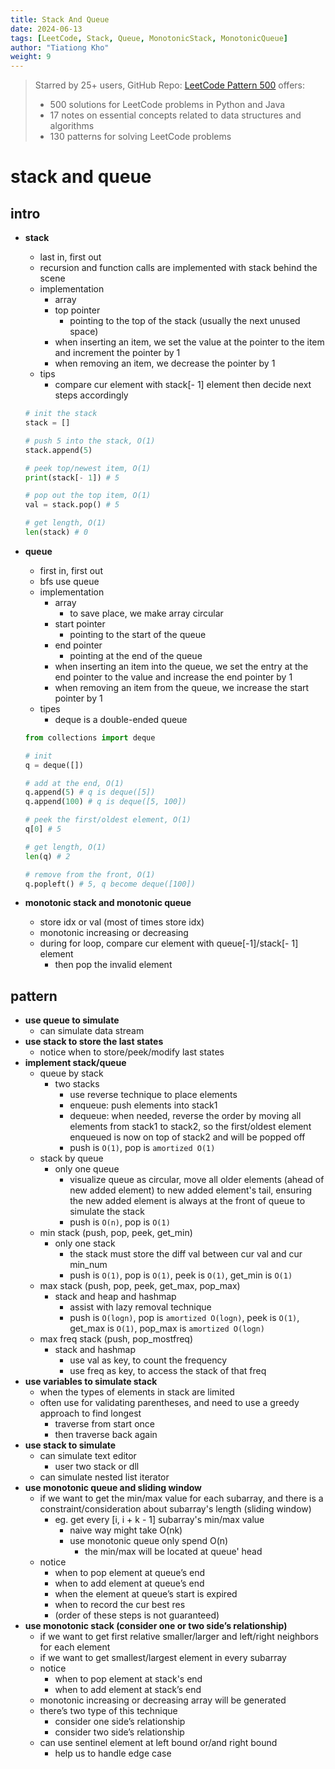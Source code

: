 ```yaml
---
title: Stack And Queue
date: 2024-06-13
tags: [LeetCode, Stack, Queue, MonotonicStack, MonotonicQueue]
author: "Tiationg Kho"
weight: 9
---
```

>Starred by 25+ users, GitHub Repo: <a href="https://github.com/tiationg-kho/leetcode-pattern-500" target="_blank">LeetCode Pattern 500</a> offers:
>- 500 solutions for LeetCode problems in Python and Java
>- 17 notes on essential concepts related to data structures and algorithms
>- 130 patterns for solving LeetCode problems

# stack and queue

## intro

- **stack**
    - last in, first out
    - recursion and function calls are implemented with stack behind the scene
    - implementation
        - array
        - top pointer
            - pointing to the top of the stack (usually the next unused space)
        - when inserting an item, we set the value at the pointer to the item and increment the pointer by 1
        - when removing an item, we decrease the pointer by 1
    - tips
        - compare cur element with stack[- 1] element then decide next steps accordingly
    
    ```python
    # init the stack
    stack = []
    
    # push 5 into the stack, O(1)
    stack.append(5)
    
    # peek top/newest item, O(1)
    print(stack[- 1]) # 5
    
    # pop out the top item, O(1)
    val = stack.pop() # 5
    
    # get length, O(1)
    len(stack) # 0
    ```

- **queue**
    - first in, first out
    - bfs use queue
    - implementation
        - array
            - to save place, we make array circular
        - start pointer
            - pointing to the start of the queue
        - end pointer
            - pointing at the end of the queue
        - when inserting an item into the queue, we set the entry at the end pointer to the value and increase the end pointer by 1
        - when removing an item from the queue, we increase the start pointer by 1
    - tipes
        - deque is a double-ended queue
    
    ```python
    from collections import deque
    
    # init
    q = deque([])
    
    # add at the end, O(1)
    q.append(5) # q is deque([5])
    q.append(100) # q is deque([5, 100])
    
    # peek the first/oldest element, O(1)
    q[0] # 5
    
    # get length, O(1)
    len(q) # 2
    
    # remove from the front, O(1)
    q.popleft() # 5, q become deque([100])
    ```

- **monotonic stack and monotonic queue**
    - store idx or val (most of times store idx)
    - monotonic increasing or decreasing
    - during for loop, compare cur element with queue[-1]/stack[- 1] element
        - then pop the invalid element

## pattern

- **use queue to simulate**
    - can simulate data stream
- **use stack to store the last states**
    - notice when to store/peek/modify last states
- **implement stack/queue**
    - queue by stack
        - two stacks
            - use reverse technique to place elements
            - enqueue: push elements into stack1
            - dequeue: when needed, reverse the order by moving all elements from stack1 to stack2, so the first/oldest element enqueued is now on top of stack2 and will be popped off
            - push is `O(1)`, pop is `amortized O(1)`
    - stack by queue
        - only one queue
            - visualize queue as circular, move all older elements (ahead of new added element) to new added element's tail, ensuring the new added element is always at the front of queue to simulate the stack
            - push is `O(n)`, pop is `O(1)`
    - min stack (push, pop, peek, get_min)
        - only one stack
            - the stack must store the diff val between cur val and cur min_num
            - push is `O(1)`, pop is `O(1)`, peek is `O(1)`, get_min is `O(1)`
    - max stack (push, pop, peek, get_max, pop_max)
        - stack and heap and hashmap
            - assist with lazy removal technique
            - push is `O(logn)`, pop is `amortized O(logn)`, peek is `O(1)`, get_max is `O(1)`, pop_max is `amortized O(logn)`
    - max freq stack (push, pop_mostfreq)
        - stack and hashmap
            - use val as key, to count the frequency
            - use freq as key, to access the stack of that freq
- **use variables to simulate stack**
    - when the types of elements in stack are limited
    - often use for validating parentheses, and need to use a greedy approach to find longest
        - traverse from start once
        - then traverse back again
- **use stack to simulate**
    - can simulate text editor
        - user two stack or dll
    - can simulate nested list iterator
- **use monotonic queue and sliding window**
    - if we want to get the min/max value for each subarray, and there is a constraint/consideration about subarray's length (sliding window)
        - eg. get every [i, i + k - 1] subarray's min/max value
            - naive way might take O(nk)
            - use monotonic queue only spend O(n)
                - the min/max will be located at queue' head
    - notice
        - when to pop element at queue’s end
        - when to add element at queue’s end
        - when the element at queue’s start is expired
        - when to record the cur best res
        - (order of these steps is not guaranteed)
- **use monotonic stack (consider one or two side’s relationship)**
    - if we want to get first relative smaller/larger and left/right neighbors for each element
    - if we want to get smallest/largest element in every subarray
    - notice
        - when to pop element at stack's end
        - when to add element at stack’s end
    - monotonic increasing or decreasing array will be generated
    - there’s two type of this technique
        - consider one side’s relationship
        - consider two side’s relationship
    - can use sentinel element at left bound or/and right bound
        - help us to handle edge case